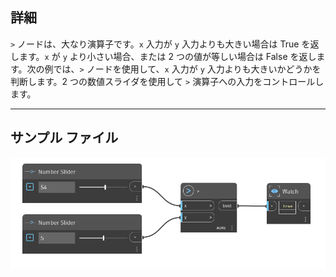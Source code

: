 ## 詳細
`>` ノードは、大なり演算子です。`x` 入力が `y` 入力よりも大きい場合は True を返します。`x` が `y` より小さい場合、または 2 つの値が等しい場合は False を返します。次の例では、`>` ノードを使用して、`x` 入力が `y` 入力よりも大きいかどうかを判断します。2 つの数値スライダを使用して `>` 演算子への入力をコントロールします。
___
## サンプル ファイル

![>](./MK3H4H3ILN766UIQEAC53XJHO5F6H7XDRRBJMXCTVKYDLUFWWIQQ_img.jpg)
